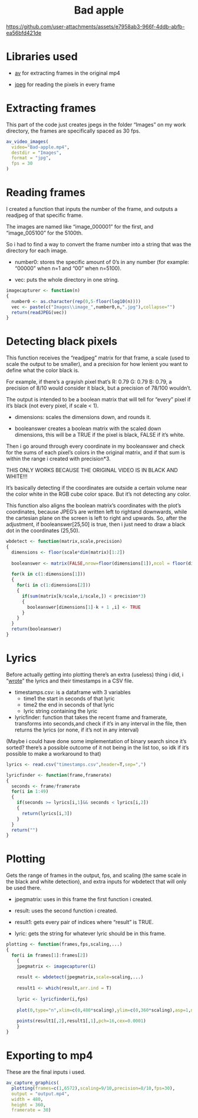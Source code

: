 <center>
<h1>
Bad apple
</h1>
</center>

https://github.com/user-attachments/assets/e7958ab3-966f-4ddb-abfb-ea56bfd421de

# Libraries used

- [av](https://cran.r-project.org/web/packages/av/av.pdf "av library Reference manual")
  for extracting frames in the original mp4

- [jpeg](https://cran.r-project.org/web/packages/jpeg/jpeg.pdf "jpeg library Reference manual")
  for reading the pixels in every frame

# Extracting frames

This part of the code just creates jpegs in the folder “Images” on my
work directory, the frames are specifically spaced as 30 fps.

``` r
av_video_images(
  video="Bad-apple.mp4",
  destdir = "Images",
  format = "jpg",
  fps = 30
)
```

# Reading frames

I created a function that inputs the number of the frame, and outputs a
readjpeg of that specific frame.

The images are named like “image_000001” for the first, and
“image_005100” for the 5100th.

So i had to find a way to convert the frame number into a string that
was the directory for each image.

- number0: stores the specific amount of 0’s in any number (for example:
  “00000” when n=1 and “00” when n=5100).

- vec: puts the whole directory in one string.

``` r
imagecapturer <- function(n)
{
  number0 <- as.character(rep(0,5-floor(log10(n))))
  vec <- paste(c("Images\\image_",number0,n,".jpg"),collapse="")
  return(readJPEG(vec))
}
```

# Detecting black pixels

This function receives the “readjpeg” matrix for that frame, a scale
(used to scale the output to be smaller), and a precision for how
lenient you want to define what the color black is.

For example, if there’s a grayish pixel that’s R: 0.79 G: 0.79 B: 0.79,
a precision of 8/10 would consider it black, but a precision of 78/100
wouldn’t.

The output is intended to be a boolean matrix that will tell for “every”
pixel if it’s black (not every pixel, if scale \< 1).

- dimensions: scales the dimensions down, and rounds it.

- booleanswer creates a boolean matrix with the scaled down dimensions,
  this will be a TRUE if the pixel is black, FALSE if it’s white.

Then i go around through every coordinate in my booleanswer and check
for the sums of each pixel’s colors in the original matrix, and if that
sum is within the range i created with precision\*3.

THIS ONLY WORKS BECAUSE THE ORIGINAL VIDEO IS IN BLACK AND WHITE!!!

It’s basically detecting if the coordinates are outside a certain volume
near the color white in the RGB cube color space. But it’s not detecting
any color.

This function also aligns the boolean matrix’s coordinates with the
plot’s coordinates, because JPEG’s are written left to rightand
downwards, while the cartesian plane on the screen is left to right and
upwards. So, after the adjustment, if booleanswer\[25,50\] is true, then
i just need to draw a black dot in the coordinates (25,50).

``` r
wbdetect <- function(matrix,scale,precision)
{
  dimensions <- floor(scale*dim(matrix)[1:2])
  
  booleanswer <- matrix(FALSE,nrow=floor(dimensions[1]),ncol = floor(dimensions[2]))
  
  for(k in c(1:dimensions[1]))
  {
    for(i in c(1:dimensions[2]))
    {
      if(sum(matrix[k/scale,i/scale,]) < precision*3)
      {
        booleanswer[dimensions[1]-k + 1 ,i] <- TRUE
      }
    }
  }
  return(booleanswer)
}
```

# Lyrics

Before actually getting into plotting there’s an extra (useless) thing i
did, i
“[wrote](https://touhou.fandom.com/wiki/Lyrics:_Bad_Apple!! "copied off of the wiki")”
the lyrics and their timestamps in a CSV file.

- timestamps.csv: is a dataframe with 3 variables
  - time1 the start in seconds of that lyric
  - time2 the end in seconds of that lyric
  - lyric string containing the lyric
- lyricfinder: function that takes the recent frame and framerate,
  transforms into seconds,and check if it’s in any interval in the file,
  then returns the lyrics (or none, if it’s not in any interval)

(Maybe i could have done some implementation of binary search since it’s
sorted? there’s a possible outcome of it not being in the list too, so
idk if it’s possible to make a workaround to that)

``` r
lyrics <- read.csv("timestamps.csv",header=T,sep=",")

lyricfinder <- function(frame,framerate)
{
  seconds <- frame/framerate
  for(i in 1:49)
  {
    if(seconds >= lyrics[i,1]&& seconds < lyrics[i,2])
    {
      return(lyrics[i,3])
    }
  }
  return("")
}
```

# Plotting

Gets the range of frames in the output, fps, and scaling (the same scale
in the black and white detection), and extra inputs for wbdetect that
will only be used there.

- jpegmatrix: uses in this frame the first function i created.

- result: uses the second function i created.

- result1: gets every pair of indices where “result” is TRUE.

- lyric: gets the string for whatever lyric should be in this frame.

``` r
plotting <- function(frames,fps,scaling,...)
{
  for(i in frames[1]:frames[2])
    {
    jpegmatrix <- imagecapturer(i)
    
    result <- wbdetect(jpegmatrix,scale=scaling,...)
    
    result1 <- which(result,arr.ind = T)
    
    lyric <- lyricfinder(i,fps)
    
    plot(0,type="n",xlim=c(0,480*scaling),ylim=c(0,360*scaling),asp=1,main=lyric,xlab="",ylab="")
    
    points(result1[,2],result1[,1],pch=16,cex=0.0001)
    }
}
```

# Exporting to mp4

These are the final inputs i used.

``` r
av_capture_graphics(
  plotting(frames=c(1,6572),scaling=9/10,precision=8/10,fps=30),
  output = "output.mp4",
  width = 480,
  height = 360,
  framerate = 30)
```
